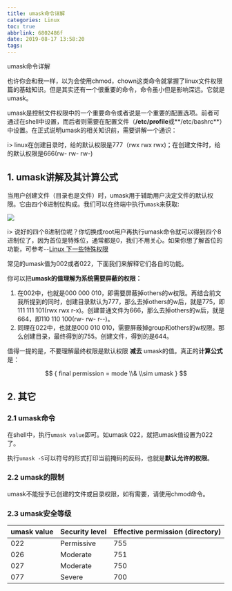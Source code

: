 ```yaml
---
title: umask命令详解
categories: Linux
toc: true
abbrlink: 6802486f
date: 2019-08-17 13:58:20
tags:
---
```


umask命令详解

也许你会和我一样，以为会使用chmod，chown这类命令就掌握了linux文件权限篇的基础知识。但是其实还有一个很重要的命令，命令虽小但是影响深远。它就是umask。

umask是控制文件权限中的一个重要命令或者说是一个重要的配置选项。前者可通过在shell中设置，而后者则需要在配置文件（**/etc/profile**或**/etc/bashrc**）中设置。在正式说明umask的相关知识前，需要讲解一个通识：
<!-- more -->
i> linux在创建目录时，给的默认权限是777（rwx rwx rwx)；在创建文件时，给的默认权限是666(rw- rw- rw-)

##  1. umask讲解及其计算公式

当用户创建文件（目录也是文件）时，umask用于辅助用户决定文件的默认权限。它由四个8进制位构成。我们可以在终端中执行`umask`来获取:

![](https://ae01.alicdn.com/kf/H3010ba329c114b349480035a5e318426F.png)

i> 说好的四个8进制位呢？你切换成root用户再执行umask命令就可以得到四个8进制位了，因为首位是特殊位，通常都是0，我们不用关心。如果你想了解首位的功能，可参考--[Linux 下一些特殊权限](https://zhuanlan.zhihu.com/p/61306636)

常见的umask值为002或者022，下面我们来解释它们各自的功能。

你可以把**umask的值理解为系统需要屏蔽的权限：**

1. 在002中，也就是000 000 010，即需要屏蔽掉others的w权限。再结合前文我所提到的同时，创建目录默认为777，那么去掉others的w后，就是775，即111 111 101(rwx rwx r-x)。创建普通文件为666，那么去掉others的w后，就是664，即110 110 100(rw- rw- r--)。
2. 同理在022中，也就是000 010 010，需要屏蔽掉group和others的w权限。那么创建目录，最终得到的755。创建文件，得到的是644。

值得一提的是，不要理解最终权限是默认权限 **减去** umask的值。真正的**计算公式**是： 


$$
{
final permission = mode \\& \\sim umask
}
$$



## 2. 其它

### 2.1 umask命令

在shell中，执行`umask value`即可。如umask 022，就把umask值设置为022了。

执行`umask -S`可以符号的形式打印当前掩码的反码，也就是**默认允许的权限**。

### 2.2 umask的限制

umask不能授予已创建的文件或目录权限，如有需要，请使用chmod命令。

### 2.3 umask安全等级

| **umask value** | **Security level** | **Effective permission (directory)** |
| --------------- | ------------------ | ------------------------------------ |
| 022             | Permissive         | 755                                  |
| 026             | Moderate           | 751                                  |
| 027             | Moderate           | 750                                  |
| 077             | Severe             | 700                                  |
